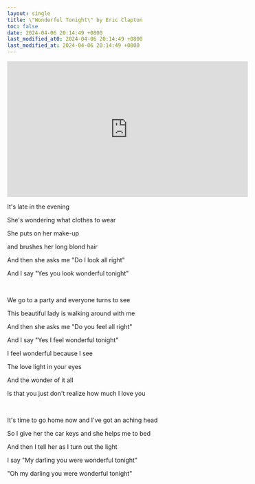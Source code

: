 ```yaml
---
layout: single
title: \"Wonderful Tonight\" by Eric Clapton
toc: false
date: 2024-04-06 20:14:49 +0800
last_modified_at0: 2024-04-06 20:14:49 +0800
last_modified_at: 2024-04-06 20:14:49 +0800
---
```



<iframe width="560" height="315" src="https://www.youtube.com/embed/UprwkbzUX6g?si=hHfsY5cc2GxmPBQK" title="YouTube video player" frameborder="0" allow="accelerometer; autoplay; clipboard-write; encrypted-media; gyroscope; picture-in-picture; web-share" referrerpolicy="strict-origin-when-cross-origin" allowfullscreen></iframe>

<br>

It's late in the evening

She's wondering what clothes to wear

She puts on her make-up

and brushes her long blond hair

And then she asks me "Do I look all right"

And I say "Yes you look wonderful tonight"

<br>

We go to a party and everyone turns to see

This beautiful lady is walking around with me

And then she asks me "Do you feel all right"

And I say "Yes I feel wonderful tonight"

I feel wonderful because I see 

The love light in your eyes

And the wonder of it all

Is that you just don't realize how much I love you

<br>

It's time to go home now and I've got an aching head

So I give her the car keys and she helps me to bed

And then I tell her as I turn out the light

I say "My darling you were wonderful tonight"

"Oh my darling you were wonderful tonight"

<br>